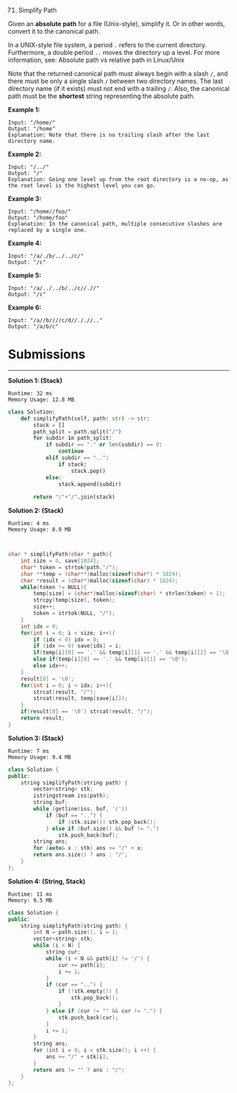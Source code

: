 71. Simplify Path

Given an **absolute path** for a file (Unix-style), simplify it. Or in other words, convert it to the canonical path.

In a UNIX-style file system, a period `.` refers to the current directory. Furthermore, a double period `..` moves the directory up a level. For more information, see: Absolute path vs relative path in Linux/Unix

Note that the returned canonical path must always begin with a slash `/`, and there must be only a single slash `/` between two directory names. The last directory name (if it exists) must not end with a trailing `/`. Also, the canonical path must be the **shortest** string representing the absolute path.

 

**Example 1:**
```
Input: "/home/"
Output: "/home"
Explanation: Note that there is no trailing slash after the last directory name.
```

**Example 2:**
```
Input: "/../"
Output: "/"
Explanation: Going one level up from the root directory is a no-op, as the root level is the highest level you can go.
```

**Example 3:**
```
Input: "/home//foo/"
Output: "/home/foo"
Explanation: In the canonical path, multiple consecutive slashes are replaced by a single one.
```

**Example 4:**
```
Input: "/a/./b/../../c/"
Output: "/c"
```

**Example 5:**
```
Input: "/a/../../b/../c//.//"
Output: "/c"
```

**Example 6:**
```
Input: "/a//b////c/d//././/.."
Output: "/a/b/c"
```

# Submissions
---
**Solution 1: (Stack)**
```
Runtime: 32 ms
Memory Usage: 12.8 MB
```
```python
class Solution:
    def simplifyPath(self, path: str) -> str:
        stack = []
        path_split = path.split("/")
        for subdir in path_split:
            if subdir == "." or len(subdir) == 0:
                continue
            elif subdir == "..":
                if stack:
                    stack.pop()
            else:
                stack.append(subdir)
                
        return "/"+"/".join(stack)
```

**Solution 2: (Stack)**
```
Runtime: 4 ms
Memory Usage: 8.9 MB
```
```c


char * simplifyPath(char * path){
    int size = 0, save[1024];
    char* token = strtok(path,"/");
    char **temp = (char**)malloc(sizeof(char*) * 1024);
    char *result = (char*)malloc(sizeof(char) * 1024);
    while(token != NULL){
        temp[size] = (char*)malloc(sizeof(char) * strlen(token) + 1);
        strcpy(temp[size], token);
        size++;
        token = strtok(NULL, "/");
    }
    int idx = 0;
    for(int i = 0; i < size; i++){
        if (idx < 0) idx = 0;
        if (idx >= 0) save[idx] = i;
        if(temp[i][0] == '.' && temp[i][1] == '.' && temp[i][2] == '\0') idx--;
        else if(temp[i][0] == '.' && temp[i][1] == '\0');
        else idx++;
    }
    result[0] = '\0';
    for(int i = 0; i < idx; i++){
        strcat(result, "/");
        strcat(result, temp[save[i]]);
    }
    if(result[0] == '\0') strcat(result, "/");
    return result;
}
```

**Solution 3: (Stack)**
```
Runtime: 7 ms
Memory Usage: 9.4 MB
```
```c++
class Solution {
public:
    string simplifyPath(string path) {
        vector<string> stk; 
        istringstream iss(path); 
        string buf; 
        while (getline(iss, buf, '/')) 
            if (buf == "..") {
                if (stk.size()) stk.pop_back(); 
            } else if (buf.size() && buf != ".") 
                stk.push_back(buf); 
        string ans; 
        for (auto& x : stk) ans += "/" + x; 
        return ans.size() ? ans : "/"; 
    }
};
```

**Solution 4: (String, Stack)**
```
Runtime: 11 ms
Memory: 9.5 MB
```
```c++
class Solution {
public:
    string simplifyPath(string path) {
        int N = path.size(), i = 1;
        vector<string> stk;
        while (i < N) {
            string cur;
            while (i < N && path[i] != '/') {
                cur += path[i];
                i += 1;
            }
            if (cur == "..") {
                if (!stk.empty()) {
                    stk.pop_back();
                }
            } else if (cur != "" && cur != ".") {
                stk.push_back(cur);
            }
            i += 1;
        }
        string ans;
        for (int i = 0; i < stk.size(); i ++) {
            ans += "/" + stk[i];
        }
        return ans != "" ? ans : "/";
    }
};
```
